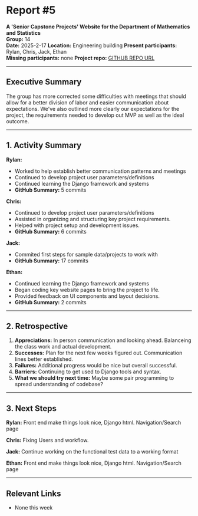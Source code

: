 # Report #5

**A 'Senior Capstone Projects' Website for the Department of Mathematics and Statistics**  
**Group:** 14  
**Date:** 2025-2-17 
**Location:**  Engineering building
**Present participants:** Rylan, Chris, Jack, Ethan  
**Missing participants:**  none
**Project repo:** [GITHUB REPO URL](https://github.com/Naalu/ds-senior-capstone-projects-website)  

---

## Executive Summary

The group has more corrected some difficulties with meetings that should allow for a better division of labor and easier communication about expectations. We've also outlined more clearly our expectations for the project, the requirements needed to develop out MVP as well as the ideal outcome. 

---

## 1. Activity Summary

**Rylan:**
- Worked to help establish better communication patterns and meetings
- Continued to develop project user parameters/definitions
- Continued learning the Django framework and systems
- **GitHub Summary:** 5 commits

**Chris:**
- Continued to develop project user parameters/definitions
- Assisted in organizing and structuring key project requirements.
- Helped with project setup and development issues.
- **GitHub Summary:** 6 commits

**Jack:**
- Commited first steps for sample data/projects to work with
- **GitHub Summary:** 17 commits

**Ethan:**
- Continued learning the Django framework and systems
- Began coding key website pages to bring the project to life.
- Provided feedback on UI components and layout decisions.
- **GitHub Summary:** 2 commits
---

## 2. Retrospective

1. **Appreciations:** In person communication and looking ahead. Balanceing the class work and actual development. 
2. **Successes:** Plan for the next few weeks figured out. Communication lines better established.
3. **Failures:** Additional progress would be nice but overall successful.
4. **Barriers:** Continuing to get used to Django tools and syntax.
5. **What we should try next time:** Maybe some pair programming to spread understanding of codebase?

---

## 3. Next Steps

**Rylan:** Front end make things look nice, Django html. Navigation/Search page

**Chris:** Fixing Users and workflow. 

**Jack:** Continue working on the functional test data to a working format

**Ethan:** Front end make things look nice, Django html. Navigation/Search page

---

## Relevant Links
- None this week

